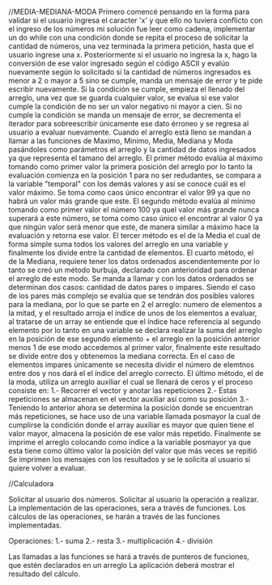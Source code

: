 //MEDIA-MEDIANA-MODA
Primero comencé pensando en la forma para validar si el usuario ingresa el caracter 'x' y que ello no tuviera conflicto con el ingreso de los números mi solución fue leer como cadena, implementar un do while con una condición donde se repita el proceso de solicitar la cantidad de números, una vez terminada la primera petición, hasta que el usuario ingrese una x. Posteriormente si el usuario no ingresa la x, hago la conversión de ese valor ingresado según el código ASCII y evalúo nuevamente según lo solicitado si la cantidad de números ingresados es menor a 2 o mayor a 5 sino se cumple, manda un mensaje de error y te pide escribir nuevamente. Si la condición se cumple, empieza el llenado del arreglo, una vez que se guarda cualquier valor, se evalua si ese valor cumple la condición de no ser un valor negativo ni mayor a cien. Si no cumple la condición se manda un mensaje de error, se decrementa el iterador para sobreescribir únicamente ese dato érroneo y se regresa al usuario a evaluar nuevamente.
Cuando el arreglo está lleno se mandan a llamar a las funciones de Maximo, Minimo, Media, Mediana y Moda pasándoles como parámetros el arreglo y la cantidad de datos ingresados ya que representa el tamano del arreglo.
El primer método evalúa al máximo tomando como primer valor la primera posición del arreglo por lo tanto la evaluación comienza en la posición 1 para no ser redudantes, se compara a la variable "temporal" con los demás valores y así se conoce cuál es el valor máximo. Se toma como caos único encontrar el valor 99 ya que no habrá un valor más grande que este.
El segundo método evalúa al mínimo tomando como primer valor el número 100 ya quel valor más grande nunca superará a este número, se toma como caso único el encontrar al valor 0 ya que ningún valor será menor que este, de manera similar a máximo hace la evaluación y retorna ese valor.
El tercer método es el de la Media el cual de forma simple suma todos los valores del arreglo en una variable y finalmente los divide entre la cantidad de elementos.
El cuarto método, el de la Mediana, requiere tener los datos ordenados ascendentemente por lo tanto se creó un método burbuja, declarado con anterioridad para ordenar el arreglo de este modo. Se manda a llamar y con los datos ordenados se determinan dos casos: cantidad de datos pares o impares. Siendo el caso de los pares más complejo se evalúa que se tendrán dos posibles valores para la mediana, por lo que se parte en 2 el arreglo: numero de elementos a la mitad, y el resultado arroja el índice de unos de los elementos a evaluar, al tratarse de un array se entiende que el índice hace referencia al segundo elemento por lo tanto en una variable se declara realizar la suma del arreglo en la posición de ese segundo elemento + el arreglo en la posición anterior menos 1 de ese modo accedemos al primer valor, finalmente este resultado se divide entre dos y obtenemos la mediana correcta. En el caso de elementos impares únicamente se necesita dividir el número de elemtnos entre dos y nos dará el el índice del arreglo correcto.
El último método, el de la moda, utiliza un arreglo auxiliar el cual se llenará de ceros y el proceso consiste en: 1.- Recorrer el vector y anotar las repeticiones 2.- Estas repeticiones se almacenan en el vector auxiliar así como su posición 3.- Teniendo lo anterior ahora se determina la posición donde se encuentran más repeticiones, se hace uso de una variable llamada posmayor la cual de cumplirse la condición donde el array auxiliar es mayor que quien tiene el valor mayor, almacena la posición de ese valor más repetido.
Finalmente se imprime el arreglo colocando como índice a la variable posmayor ya que esta tiene como último valor la posición del valor que más veces se repitió
Se imprimen los mensajes con los resultados y se le solicita al usuario si quiere volver a evaluar.

//Calculadora

Solicitar al usuario dos números.
Solicitar al usuario la operación a realizar.
La implementación de las operaciones, sera a través de funciones.
Los cálculos de las operaciones, se harán a través de las funciones implementadas.

Operaciones:
1.- suma
2.- resta
3.- multiplicación
4.- división

Las llamadas a las funciones se hará a través de punteros de funciones, que estén declarados en un arreglo
La aplicación deberá mostrar el resultado del cálculo.
